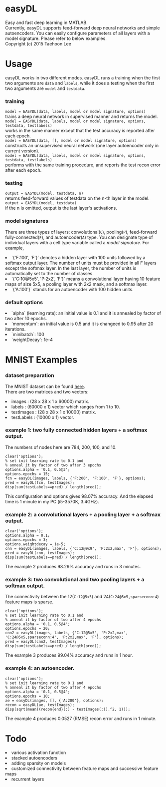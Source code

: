 # easyDL
Easy and fast deep learning in MATLAB.<br />
Currently, easyDL supports feed-forward deep neural networks and simple autoencoders.
You can easily configure parameters of all layers with a model signature.
Please refer to below examples.<br />
Copyright (c) 2015 Taehoon Lee

# Usage
easyDL works in two different modes.
easyDL runs a training when the first two arguments are `data` and `labels`,
while it does a testing when the first two arguments are `model` and `testdata`.

### training
`model = EASYDL(data, labels, model or model signature, options)`<br />
trains a deep neural network in supervised manner and returns the model.<br />
`model = EASYDL(data, labels, model or model signature, options, testdata, testlabels)`<br />
works in the same manner except that the test accuracy is reported after each epoch.<br />
`model = EASYDL(data, [], model or model signature, options)`<br />
constructs an unsupervised neural network (one layer autoencoder only in current version).<br />
`model = EASYDL(data, labels, model or model signature, options, testdata, testlabels)`<br />
performs with the same training procedure, and reports the test recon error after each epoch.

### testing
`output = EASYDL(model, testdata, n)`<br />
returns feed-forward values of testdata on the n-th layer in the model.<br />
`output = EASYDL(model, testdata)`<br />
if the n is omitted, output is the last layer's activations.

### model signatures
There are three types of layers: convolutional(`C`), pooling(`P`), feed-forward fully-connected(`F`), and autoencoder(`A`) type.
You can designate type of individual layers with a cell type variable called a *model signature*.
For example,
<li> `{'F:100', 'F'}` denotes a hidden layer with 100 units followed by a softmax output layer.
The number of units must be provided in all F layers except the softmax layer.
In the last layer, the number of units is automatically set to the number of classes. </li>
<li> `{'C:10@5x5', 'P:2x2', 'F'}` means a convolutional layer having 10 feature maps of size 5x5,
a pooling layer with 2x2 mask, and a softmax layer. </li>
<li> `{'A:100'}` stands for an autoencoder with 100 hidden units. </li>

### default options
<li> `alpha` (learning rate): an initial value is 0.1 and it is annealed by factor of two after 10 epochs. </li>
<li> `momentum`: an initial value is 0.5 and it is changeed to 0.95 after 20 iterations. </li>
<li> `minibatch`: 100 </li>
<li> `weightDecay`: 1e-4 </li>

# MNIST Examples

### dataset preparation
The MNIST dataset can be found [here](http://yann.lecun.com/exdb/mnist/).<br />
There are two matrices and two vectors:
<li> images : (28 x 28 x 1 x 60000) matrix. </li>
<li> labels : (60000 x 1) vector which ranges from 1 to 10. </li>
<li> testImages : (28 x 28 x 1 x 10000) matrix. </li>
<li> testLabels : (10000 x 1) vector. </li>

### example 1: two fully connected hidden layers + a softmax output.
The numbers of nodes here are 784, 200, 100, and 10.
```
clear('options');
% set init learning rate to 0.1 and
% anneal it by factor of two after 3 epochs
options.alpha = '0.1, 0.5@3';
options.epochs = 15;
fcn = easyDL(images, labels, {'F:200', 'F:100', 'F'}, options);
pred = easyDL(fcn, testImages);
disp(sum(testLabels==pred) / length(pred));
```
This configuration and options gives 98.07% accuracy.
And the elapsed time is 1 minute in my PC (i5-3570K, 3.4GHz).<br />

### example 2: a convolutional layers + a pooling layer + a softmax output.
```
clear('options');
options.alpha = 0.1;
options.epochs = 3;
options.weightdecay = 1e-5;
cnn = easyDL(images, labels, {'C:12@9x9', 'P:2x2,max', 'F'}, options);
pred = easyDL(cnn, testImages);
disp(sum(testLabels==pred) / length(pred));
```
The example 2 produces 98.29% accuracy and runs in 3 minutes.

### example 3: two convolutional and two pooling layers + a softmax output.
The connectivity between the 12(`C:12@5x5`) and 24(`C:24@5x5,sparseconn:4`) feature maps is sparse.
```
clear('options');
% set init learning rate to 0.1 and
% anneal it by factor of two after 4 epochs
options.alpha = '0.1, 0.5@4';
options.epochs = 20;
cnn2 = easyDL(images, labels, {'C:12@5x5', 'P:2x2,max', 'C:24@5x5,sparseconn:4', 'P:2x2,max', 'F'}, options);
pred = easyDL(cnn2, testImages);
disp(sum(testLabels==pred) / length(pred));
```
The example 3 produces 99.04% accuracy and runs in 1 hour.

### example 4: an autoencoder.
```
clear('options');
% set init learning rate to 0.1 and
% anneal it by factor of two after 4 epochs
options.alpha = '0.1, 0.5@4';
options.epochs = 10;
ae = easyDL(images, [], {'A:200'}, options);
recon = easyDL(ae, testImages);
disp(sqrt(mean((recon{end}(:) - testImages(:)).^2, 1)));
```
The example 4 produces 0.0527 (RMSE) recon error and runs in 1 minute.

# Todo
<li> various activation function </li>
<li> stacked autoencoders </li>
<li> adding sparsity on models </li>
<li> customized connectivity between feature maps and successive feature maps </li>
<li> recurrent layers </li>